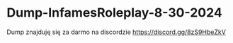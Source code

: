 # Dump-InfamesRoleplay-8-30-2024
Dump znajduję się za darmo na discordzie https://discord.gg/8zS9HbeZkV
